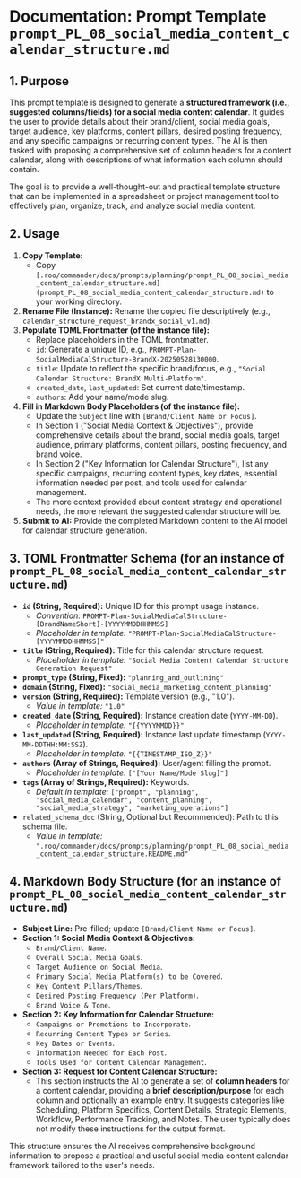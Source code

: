 # Documentation: Prompt Template `prompt_PL_08_social_media_content_calendar_structure.md`

## 1. Purpose

This prompt template is designed to generate a **structured framework (i.e., suggested columns/fields) for a social media content calendar**. It guides the user to provide details about their brand/client, social media goals, target audience, key platforms, content pillars, desired posting frequency, and any specific campaigns or recurring content types. The AI is then tasked with proposing a comprehensive set of column headers for a content calendar, along with descriptions of what information each column should contain.

The goal is to provide a well-thought-out and practical template structure that can be implemented in a spreadsheet or project management tool to effectively plan, organize, track, and analyze social media content.

## 2. Usage

1.  **Copy Template:**
    *   Copy `[.roo/commander/docs/prompts/planning/prompt_PL_08_social_media_content_calendar_structure.md](prompt_PL_08_social_media_content_calendar_structure.md)` to your working directory.
2.  **Rename File (Instance):** Rename the copied file descriptively (e.g., `calendar_structure_request_brandx_social_v1.md`).
3.  **Populate TOML Frontmatter (of the instance file):**
    *   Replace placeholders in the TOML frontmatter.
    *   `id`: Generate a unique ID, e.g., `PROMPT-Plan-SocialMediaCalStructure-BrandX-20250528130000`.
    *   `title`: Update to reflect the specific brand/focus, e.g., `"Social Calendar Structure: BrandX Multi-Platform"`.
    *   `created_date`, `last_updated`: Set current date/timestamp.
    *   `authors`: Add your name/mode slug.
4.  **Fill in Markdown Body Placeholders (of the instance file):**
    *   Update the `Subject` line with `[Brand/Client Name or Focus]`.
    *   In Section 1 ("Social Media Context & Objectives"), provide comprehensive details about the brand, social media goals, target audience, primary platforms, content pillars, posting frequency, and brand voice.
    *   In Section 2 ("Key Information for Calendar Structure"), list any specific campaigns, recurring content types, key dates, essential information needed per post, and tools used for calendar management.
    *   The more context provided about content strategy and operational needs, the more relevant the suggested calendar structure will be.
5.  **Submit to AI:** Provide the completed Markdown content to the AI model for calendar structure generation.

## 3. TOML Frontmatter Schema (for an instance of `prompt_PL_08_social_media_content_calendar_structure.md`)

*   **`id` (String, Required):** Unique ID for this prompt usage instance.
    *   *Convention:* `PROMPT-Plan-SocialMediaCalStructure-[BrandNameShort]-[YYYYMMDDHHMMSS]`
    *   *Placeholder in template:* `"PROMPT-Plan-SocialMediaCalStructure-[YYYYMMDDHHMMSS]"`
*   **`title` (String, Required):** Title for this calendar structure request.
    *   *Placeholder in template:* `"Social Media Content Calendar Structure Generation Request"`
*   **`prompt_type` (String, Fixed):** `"planning_and_outlining"`
*   **`domain` (String, Fixed):** `"social_media_marketing_content_planning"`
*   **`version` (String, Required):** Template version (e.g., "1.0").
    *   *Value in template:* `"1.0"`
*   **`created_date` (String, Required):** Instance creation date (`YYYY-MM-DD`).
    *   *Placeholder in template:* `"{{YYYYMMDD}}"`
*   **`last_updated` (String, Required):** Instance last update timestamp (`YYYY-MM-DDTHH:MM:SSZ`).
    *   *Placeholder in template:* `"{{TIMESTAMP_ISO_Z}}"`
*   **`authors` (Array of Strings, Required):** User/agent filling the prompt.
    *   *Placeholder in template:* `["[Your Name/Mode Slug]"]`
*   **`tags` (Array of Strings, Required):** Keywords.
    *   *Default in template:* `["prompt", "planning", "social_media_calendar", "content_planning", "social_media_strategy", "marketing_operations"]`
*   `related_schema_doc` (String, Optional but Recommended): Path to this schema file.
    *   *Value in template:* `".roo/commander/docs/prompts/planning/prompt_PL_08_social_media_content_calendar_structure.README.md"`

## 4. Markdown Body Structure (for an instance of `prompt_PL_08_social_media_content_calendar_structure.md`)

*   **Subject Line:** Pre-filled; update `[Brand/Client Name or Focus]`.
*   **Section 1: Social Media Context & Objectives:**
    *   `Brand/Client Name`.
    *   `Overall Social Media Goals`.
    *   `Target Audience on Social Media`.
    *   `Primary Social Media Platform(s) to be Covered`.
    *   `Key Content Pillars/Themes`.
    *   `Desired Posting Frequency (Per Platform)`.
    *   `Brand Voice & Tone`.
*   **Section 2: Key Information for Calendar Structure:**
    *   `Campaigns or Promotions to Incorporate`.
    *   `Recurring Content Types or Series`.
    *   `Key Dates or Events`.
    *   `Information Needed for Each Post`.
    *   `Tools Used for Content Calendar Management`.
*   **Section 3: Request for Content Calendar Structure:**
    *   This section instructs the AI to generate a set of **column headers** for a content calendar, providing a **brief description/purpose** for each column and optionally an example entry. It suggests categories like Scheduling, Platform Specifics, Content Details, Strategic Elements, Workflow, Performance Tracking, and Notes. The user typically does not modify these instructions for the output format.

This structure ensures the AI receives comprehensive background information to propose a practical and useful social media content calendar framework tailored to the user's needs.